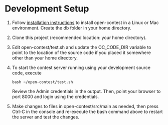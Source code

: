 # Development Setup

1. Follow [installation instructions](README.md) to install open-contest in a Linux
   or Mac environment. Create the db folder in your home directory.

1. Clone this project (recommended location: your home directory).

1. Edit open-contest/test.sh and update the OC_CODE_DIR variable to point to the
   location of the source code if you placed it somewhere other than your home directory.

1. To start the contest server running using your development source code, execute
   ```
   bash ~/open-contest/test.sh
   ```

   Review the Admin credentials in the output. Then, point your browser to port 8000
   and login using the credentials.

1. Make changes to files in open-contest/src/main as needed, then press
   Ctrl-C in the console and re-execute the bash command above to restart the
   server and test the changes.

